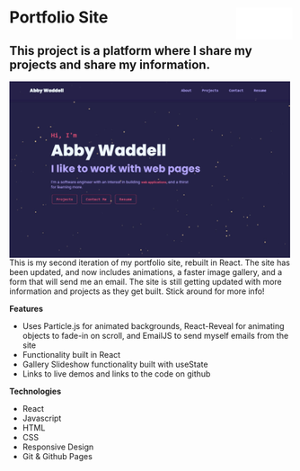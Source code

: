 #  <img src="/src/images/AWlogo.svg" align="right" alt="AbbyW Logo" width="100"/>Portfolio Site
## This project is a platform where I share my projects and share my information. 

<img src="/src/images/PortfolioSite.jpg" align="center" alt="AbbyW Portfolio Site" width="500"/>
This is my second iteration of my portfolio site, rebuilt in React. The site has been updated, and now includes animations, a faster image gallery, and a form that will send me an email. The site is still getting updated with more information and projects as they get built. Stick around for more info!


**Features**
 - Uses Particle.js for animated backgrounds, React-Reveal for animating objects to fade-in on scroll, and EmailJS to send myself emails from the site
 - Functionality built in React
 - Gallery Slideshow functionality built with useState
 - Links to live demos and links to the code on github

**Technologies**
 - React
 - Javascript
 - HTML
 - CSS
 - Responsive Design
 - Git & Github Pages